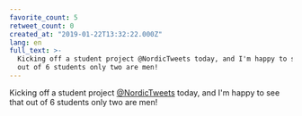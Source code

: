 ```yaml
---
favorite_count: 5
retweet_count: 0
created_at: "2019-01-22T13:32:22.000Z"
lang: en
full_text: >-
  Kicking off a student project @NordicTweets today, and I'm happy to see that
  out of 6 students only two are men!
---
```


Kicking off a student project [@NordicTweets](https://twitter.com/NordicTweets)
today, and I'm happy to see that out of 6 students only two are men!
